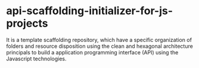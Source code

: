 # api-scaffolding-initializer-for-js-projects
It is a template scaffolding repository, which have a specific organization of folders and resource disposition using the clean and hexagonal architecture principals to build a application programming interface (API) using the Javascript technologies. 
